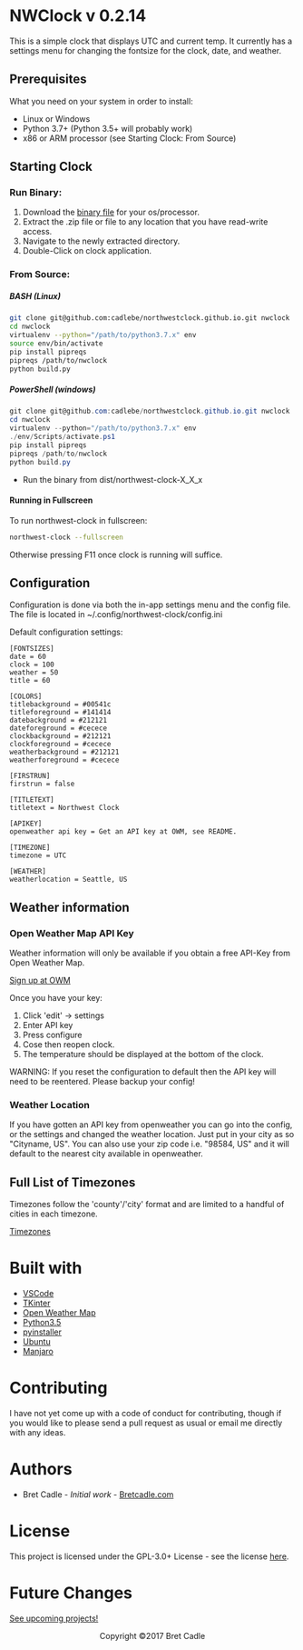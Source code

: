 # NWClock v 0.2.14

This is a simple clock that displays UTC and current temp. It currently has a settings menu for changing the fontsize for the clock, date, and weather.

## Prerequisites

What you need on your system in order to install:

- Linux or Windows
- Python 3.7+ (Python 3.5+ will probably work)
- x86 or ARM processor (see Starting Clock: From Source)

## Starting Clock

### Run Binary:
1. Download the [binary file](https://github.com/cadlebe/northwestclock.github.io/releases) for your os/processor. 
2. Extract the .zip file or file to any location that you have read-write access.
3. Navigate to the newly extracted directory.
4. Double-Click on clock application.

### From Source:

##### BASH (Linux)

```` bash
git clone git@github.com:cadlebe/northwestclock.github.io.git nwclock
cd nwclock
virtualenv --python="/path/to/python3.7.x" env
source env/bin/activate
pip install pipreqs
pipreqs /path/to/nwclock
python build.py
````

##### PowerShell (windows)

```` Powershell
git clone git@github.com:cadlebe/northwestclock.github.io.git nwclock
cd nwclock
virtualenv --python="/path/to/python3.7.x" env
./env/Scripts/activate.ps1
pip install pipreqs
pipreqs /path/to/nwclock
python build.py
````

- Run the binary from dist/northwest-clock-X_X_x

#### Running in Fullscreen

To run northwest-clock in fullscreen:

```` bash
northwest-clock --fullscreen
````

Otherwise pressing F11 once clock is running will suffice.

## Configuration

Configuration is done via both the in-app settings menu and the config file. The file is located in ~/.config/northwest-clock/config.ini

Default configuration settings:

````
[FONTSIZES]
date = 60
clock = 100
weather = 50
title = 60

[COLORS]
titlebackground = #00541c
titleforeground = #141414
datebackground = #212121
dateforeground = #cecece
clockbackground = #212121
clockforeground = #cecece
weatherbackground = #212121
weatherforeground = #cecece

[FIRSTRUN]
firstrun = false

[TITLETEXT]
titletext = Northwest Clock

[APIKEY]
openweather api key = Get an API key at OWM, see README.

[TIMEZONE]
timezone = UTC

[WEATHER]
weatherlocation = Seattle, US
````

## Weather information

### Open Weather Map API Key

Weather information will only be available if you obtain a free API-Key from Open Weather Map.

[Sign up at OWM](https://home.openweathermap.org/users/sign_up)

Once you have your key:
1. Click 'edit' -> settings
2. Enter API key
3. Press configure
4. Cose then reopen clock.
5. The temperature should be displayed at the bottom of the clock.

WARNING: If you reset the configuration to default then the API key will need to be reentered. Please backup your config!

### Weather Location

If you have gotten an API key from openweather you can go into the config, or the settings and changed the weather location. Just put in your city as so "Cityname, US". You can also use your zip code i.e. "98584, US" and it will default to the nearest city available in openweather.


## Full List of Timezones

Timezones follow the 'county'/'city' format and are limited to a handful of cities in each timezone.

[Timezones](http://worldtimeapi.org/timezones)

# Built with

- [VSCode](https://code.visualstudio.com)
- [TKinter](https://wiki.python.org/moin/TkInter)
- [Open Weather Map](https://openweathermap.org)
- [Python3.5](https://www.python.org)
- [pyinstaller](http://pyinstaller.readthedocs.io/en/stable/index.html#)
- [Ubuntu](https://www.ubuntu.com)
- [Manjaro](https://www.majaro.org)

# Contributing

I have not yet come up with a code of conduct for contributing, though if you would like to please send a pull request as usual or email me directly with any ideas.

# Authors

- Bret Cadle - _Initial work_ - [Bretcadle.com](https://www.bretcadle.com)

# License

This project is licensed under the GPL-3.0+ License - see the license [here](../master/LICENSE).

# Future Changes

[See upcoming projects!](https://github.com/cadlebe/northwestclock.github.io/projects)

<p style="text-align: center;">Copyright &copy2017 Bret Cadle</p>
